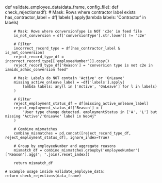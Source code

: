 def validate_employee_data(data_frame, config_file):
    def check_rejections(df):
        # Mask: Rows where contractor label exists
        has_contractor_label = df['labels'].apply(lambda labels: 'Contractor' in labels)

        # Mask: Rows where conversionType is NOT 'c2e' in feed file
        is_not_conversion = df['conversionType'].str.lower() != 'c2e'

        # Filter
        incorrect_record_type = df[has_contractor_label & is_not_conversion]
        reject_record_type_df = incorrect_record_type[['employeeNumber']].copy()
        reject_record_type_df['Reason'] = "conversion type is not c2e in iamids_adhoc_conversion feed"

        # Mask: Labels do NOT contain 'Active' or 'OnLeave'
        missing_active_onleave_label = ~df['labels'].apply(
            lambda labels: any(l in ['Active', 'OnLeave'] for l in labels)
        )

        # Filter
        reject_employment_status_df = df[missing_active_onleave_label]
        reject_employment_status_df['Reason'] = (
            "User type change detected. employmentStatus in ['A', 'L'] but missing 'Active'/'OnLeave' label in Neo4j"
        )

        # Combine mismatches
        combine_mismatches = pd.concat([reject_record_type_df, reject_employment_status_df], ignore_index=True)

        # Group by employeeNumber and aggregate reasons
        mismatch_df = combine_mismatches.groupby('employeeNumber')['Reason'].agg('; '.join).reset_index()

        return mismatch_df

    # Example usage inside validate_employee_data:
    return check_rejections(data_frame)
